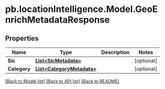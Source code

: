 # pb.locationIntelligence.Model.GeoEnrichMetadataResponse
## Properties

Name | Type | Description | Notes
------------ | ------------- | ------------- | -------------
**Sic** | [**List&lt;SicMetadata&gt;**](SicMetadata.md) |  | [optional] 
**Category** | [**List&lt;CategoryMetadata&gt;**](CategoryMetadata.md) |  | [optional] 

[[Back to Model list]](../README.md#documentation-for-models) [[Back to API list]](../README.md#documentation-for-api-endpoints) [[Back to README]](../README.md)

